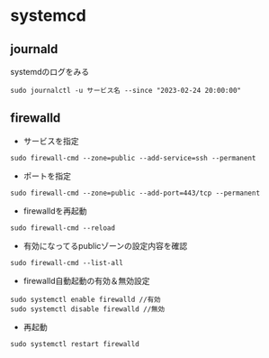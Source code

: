 # systemcd 

## journald 
systemdのログをみる
```shell
sudo journalctl -u サービス名 --since "2023-02-24 20:00:00"
```

## firewalld
- サービスを指定
```shell
sudo firewall-cmd --zone=public --add-service=ssh --permanent
```

- ポートを指定
```shell
sudo firewall-cmd --zone=public --add-port=443/tcp --permanent
```
- firewalldを再起動
```shell
sudo firewall-cmd --reload
```
- 有効になってるpublicゾーンの設定内容を確認
```shell
sudo firewall-cmd --list-all
```

- firewalld自動起動の有効＆無効設定
```shell
sudo systemctl enable firewalld //有効
sudo systemctl disable firewalld //無効
```

- 再起動
```shell
sudo systemctl restart firewalld 
```
